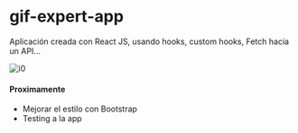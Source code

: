 # gif-expert-app
Aplicación creada con React JS, usando hooks, custom hooks, Fetch hacia un API...

![i0](https://user-images.githubusercontent.com/99143567/175860268-a20c7e0c-e000-4ad3-bdf3-dc2be7f6f42e.JPG)

#### Proximamente

- Mejorar el estilo con Bootstrap
- Testing a la app

